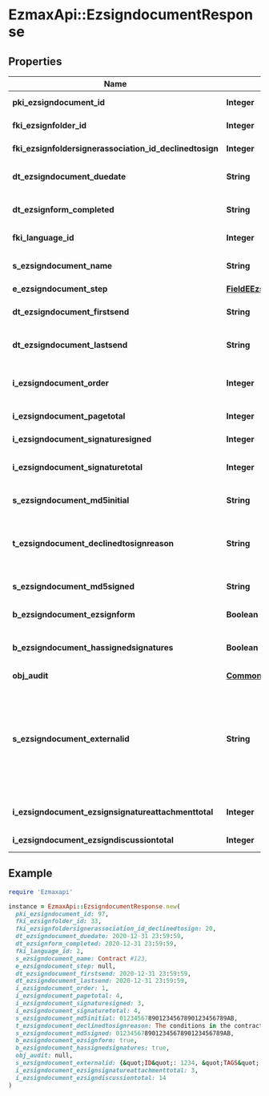# EzmaxApi::EzsigndocumentResponse

## Properties

| Name | Type | Description | Notes |
| ---- | ---- | ----------- | ----- |
| **pki_ezsigndocument_id** | **Integer** | The unique ID of the Ezsigndocument |  |
| **fki_ezsignfolder_id** | **Integer** | The unique ID of the Ezsignfolder |  |
| **fki_ezsignfoldersignerassociation_id_declinedtosign** | **Integer** | The unique ID of the Ezsignfoldersignerassociation | [optional] |
| **dt_ezsigndocument_duedate** | **String** | The maximum date and time at which the Ezsigndocument can be signed. |  |
| **dt_ezsignform_completed** | **String** | The date and time at which the Ezsignform has been completed. | [optional] |
| **fki_language_id** | **Integer** | The unique ID of the Language.  Valid values:  |Value|Description| |-|-| |1|French| |2|English| | [optional] |
| **s_ezsigndocument_name** | **String** | The name of the document that will be presented to Ezsignfoldersignerassociations |  |
| **e_ezsigndocument_step** | [**FieldEEzsigndocumentStep**](FieldEEzsigndocumentStep.md) |  |  |
| **dt_ezsigndocument_firstsend** | **String** | The date and time when the Ezsigndocument was first sent. | [optional] |
| **dt_ezsigndocument_lastsend** | **String** | The date and time when the Ezsigndocument was sent the last time. | [optional] |
| **i_ezsigndocument_order** | **Integer** | The order in which the Ezsigndocument will be presented to the signatory in the Ezsignfolder. |  |
| **i_ezsigndocument_pagetotal** | **Integer** | The number of pages in the Ezsigndocument. |  |
| **i_ezsigndocument_signaturesigned** | **Integer** | The number of signatures that were signed in the document. |  |
| **i_ezsigndocument_signaturetotal** | **Integer** | The number of total signatures that were requested in the Ezsigndocument. |  |
| **s_ezsigndocument_md5initial** | **String** | MD5 Hash of the initial PDF Document before signatures were applied to it. | [optional] |
| **t_ezsigndocument_declinedtosignreason** | **String** | A custom text message that will contain the refusal message if the Ezsigndocument is declined to sign | [optional] |
| **s_ezsigndocument_md5signed** | **String** | MD5 Hash of the final PDF Document after all signatures were applied to it. | [optional] |
| **b_ezsigndocument_ezsignform** | **Boolean** | If the Ezsigndocument contains an Ezsignform or not | [optional] |
| **b_ezsigndocument_hassignedsignatures** | **Boolean** | If the Ezsigndocument contains signed signatures (From internal or external sources) | [optional] |
| **obj_audit** | [**CommonAudit**](CommonAudit.md) |  | [optional] |
| **s_ezsigndocument_externalid** | **String** | This field can be used to store an External ID from the client&#39;s system.  Anything can be stored in this field, it will never be evaluated by the eZmax system and will be returned AS-IS.  To store multiple values, consider using a JSON formatted structure, a URL encoded string, a CSV or any other custom format.  | [optional] |
| **i_ezsigndocument_ezsignsignatureattachmenttotal** | **Integer** | The number of Ezsigndocumentattachment total |  |
| **i_ezsigndocument_ezsigndiscussiontotal** | **Integer** | The total number of Ezsigndiscussions |  |

## Example

```ruby
require 'Ezmaxapi'

instance = EzmaxApi::EzsigndocumentResponse.new(
  pki_ezsigndocument_id: 97,
  fki_ezsignfolder_id: 33,
  fki_ezsignfoldersignerassociation_id_declinedtosign: 20,
  dt_ezsigndocument_duedate: 2020-12-31 23:59:59,
  dt_ezsignform_completed: 2020-12-31 23:59:59,
  fki_language_id: 2,
  s_ezsigndocument_name: Contract #123,
  e_ezsigndocument_step: null,
  dt_ezsigndocument_firstsend: 2020-12-31 23:59:59,
  dt_ezsigndocument_lastsend: 2020-12-31 23:59:59,
  i_ezsigndocument_order: 1,
  i_ezsigndocument_pagetotal: 4,
  i_ezsigndocument_signaturesigned: 3,
  i_ezsigndocument_signaturetotal: 4,
  s_ezsigndocument_md5initial: 012345678901234567890123456789AB,
  t_ezsigndocument_declinedtosignreason: The conditions in the contract are different than those discuted,
  s_ezsigndocument_md5signed: 012345678901234567890123456789AB,
  b_ezsigndocument_ezsignform: true,
  b_ezsigndocument_hassignedsignatures: true,
  obj_audit: null,
  s_ezsigndocument_externalid: {&quot;ID&quot;: 1234, &quot;TAGS&quot;: [&quot;tag1&quot;, &quot;tag2&quot;, &quot;tag3&quot;]},
  i_ezsigndocument_ezsignsignatureattachmenttotal: 3,
  i_ezsigndocument_ezsigndiscussiontotal: 14
)
```

